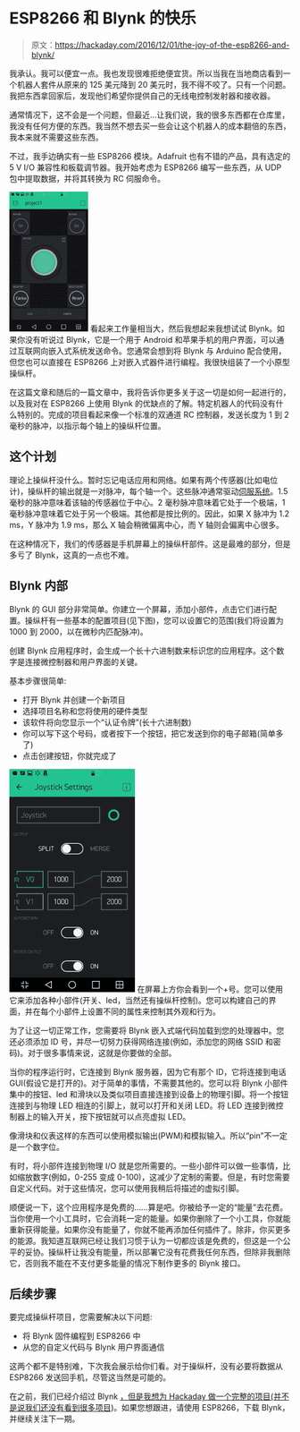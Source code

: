# ESP8266 和 Blynk 的快乐

> 原文：<https://hackaday.com/2016/12/01/the-joy-of-the-esp8266-and-blynk/>

我承认。我可以便宜一点。我也发现很难拒绝便宜货。所以当我在当地商店看到一个机器人套件从原来的 125 美元降到 20 美元时，我不得不咬了。只有一个问题。我把东西拿回家后，发现他们希望你提供自己的无线电控制发射器和接收器。

通常情况下，这不会是一个问题，但最近…让我们说，我的很多东西都在仓库里，我没有任何方便的东西。我当然不想去买一些会让这个机器人的成本翻倍的东西，我本来就不需要这些东西。

不过，我手边确实有一些 ESP8266 模块。Adafruit 也有不错的产品，具有选定的 5 V I/O 兼容性和板载调节器。我开始考虑为 ESP8266 编写一些东西，从 UDP 包中提取数据，并将其转换为 RC 伺服命令。

[![joymain](img/1f20a9bd918cb2618bf8dedd0d9e8e9c.png)](https://hackaday.com/wp-content/uploads/2016/11/joymain.png) 看起来工作量相当大，然后我想起来我想试试 Blynk。如果你没有听说过 Blynk，它是一个用于 Android 和苹果手机的用户界面，可以通过互联网向嵌入式系统发送命令。您通常会想到将 Blynk 与 Arduino 配合使用，但您也可以直接在 ESP8266 上对嵌入式器件进行编程。我很快组装了一个小原型操纵杆。

在这篇文章和随后的一篇文章中，我将告诉你更多关于这一切是如何一起进行的，以及我对在 ESP8266 上使用 Blynk 的优缺点的了解。特定机器人的代码没有什么特别的。完成的项目看起来像一个标准的双通道 RC 控制器，发送长度为 1 到 2 毫秒的脉冲，以指示每个轴上的操纵杆位置。

## 这个计划

理论上操纵杆没什么。暂时忘记电话应用和网络。如果有两个传感器(比如电位计)，操纵杆的输出就是一对脉冲，每个轴一个。这些脉冲通常驱动[伺服系统](https://hackaday.com/2016/10/30/primer-on-servos-hits-all-the-basics/)。1.5 毫秒的脉冲意味着该轴的传感器位于中心。2 毫秒脉冲意味着它处于一个极端，1 毫秒脉冲意味着它处于另一个极端。其他都是按比例的。因此，如果 X 脉冲为 1.2 ms，Y 脉冲为 1.9 ms，那么 X 轴会稍微偏离中心，而 Y 轴则会偏离中心很多。

在这种情况下，我们的传感器是手机屏幕上的操纵杆部件。这是最难的部分，但是多亏了 Blynk，这真的一点也不难。

## Blynk 内部

Blynk 的 GUI 部分非常简单。你建立一个屏幕，添加小部件，点击它们进行配置。操纵杆有一些基本的配置项目(见下图)，您可以设置它的范围(我们将设置为 1000 到 2000，以在微秒内匹配脉冲)。

创建 Blynk 应用程序时，会生成一个长十六进制数来标识您的应用程序。这个数字是连接微控制器和用户界面的关键。

基本步骤很简单:

*   打开 Blynk 并创建一个新项目
*   选择项目名称和您将使用的硬件类型
*   该软件将向您显示一个“认证令牌”(长十六进制数)
*   你可以写下这个号码，或者按下一个按钮，把它发送到你的电子邮箱(简单多了)
*   点击创建按钮，你就完成了

[![joyprop](img/ba5dba4bb431d621d29511cea525a274.png)](https://hackaday.com/wp-content/uploads/2016/11/joyprop.png) 在屏幕上方你会看到一个+号。您可以使用它来添加各种小部件(开关、led，当然还有操纵杆控制)。您可以构建自己的界面，并在每个小部件上设置不同的属性来控制其外观和行为。

为了让这一切正常工作，您需要将 Blynk 嵌入式端代码加载到您的处理器中。您还必须添加 ID 号，并尽一切努力获得网络连接(例如，添加您的网络 SSID 和密码)。对于很多事情来说，这就是你要做的全部。

当你的程序运行时，它连接到 Blynk 服务器，因为它有那个 ID，它将连接到电话 GUI(假设它是打开的)。对于简单的事情，不需要其他的。您可以将 Blynk 小部件集中的按钮、led 和滑块以及类似项目直接连接到设备上的物理引脚。将一个按钮连接到与物理 LED 相连的引脚上，就可以打开和关闭 LED。将 LED 连接到微控制器上的输入开关，按下按钮就可以点亮虚拟 LED。

像滑块和仪表这样的东西可以使用模拟输出(PWM)和模拟输入。所以“pin”不一定是一个数字位。

有时，将小部件连接到物理 I/O 就是您所需要的。一些小部件可以做一些事情，比如缩放数字(例如，0-255 变成 0-100)，这减少了定制的需要。但是，有时您需要自定义代码。对于这些情况，您可以使用我稍后将描述的虚拟引脚。

顺便说一下，这个应用程序是免费的……算是吧。你被给予一定的“能量”去花费。当你使用一个小工具时，它会消耗一定的能量。如果你删除了一个小工具，你就能重新获得能量。如果你没有能量了，你就不能再添加任何插件了。除非，你买更多的能源。我知道互联网已经让我们习惯于认为一切都应该是免费的，但这是一个公平的妥协。操纵杆让我没有能量，所以部署它没有花费我任何东西，但除非我删除它，否则我不能在不支付更多能量的情况下制作更多的 Blynk 接口。

## 后续步骤

要完成操纵杆项目，您需要解决以下问题:

*   将 Blynk 固件编程到 ESP8266 中
*   从您的自定义代码与 Blynk 用户界面通信

这两个都不是特别难，下次我会展示给你们看。对于操纵杆，没有必要将数据从 ESP8266 发送回手机，尽管这当然是可能的。

在之前，我们已经介绍过 Blynk [，但是我想为 Hackaday 做一个完整的项目(并不是说我们还没有看到很多](https://hackaday.com/2016/03/10/app-control-with-ease-using-blynk/)[项目](https://hackaday.com/2016/03/25/yagdo-yet-another-garage-door-opener/))。如果您想跟进，请使用 ESP8266，下载 Blynk，并继续关注下一期。